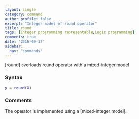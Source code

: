 ```yaml
---
layout: single
category: command
author_profile: false
excerpt: "Integer model of round operator"
title: round
tags: [Integer programming representable,Logic programming]
comments: true
date: '2016-09-17'
sidebar:
  nav: "commands"
---
```


[round] overloads round operator with a mixed-integer model

### Syntax

````matlab
y = round(X)
````

### Comments

The operator is implemented using a [mixed-integer model].
